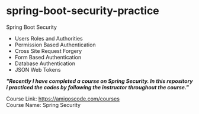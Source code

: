 # spring-boot-security-practice
Spring Boot Security
- Users Roles and Authorities
- Permission Based Authentication
- Cross Site Request Forgery
- Form Based Authentication
- Database Authentication
- JSON Web Tokens


**_<p align="justify">"Recently I have completed a course on Spring Security. In this repository i practiced the codes by following the instructor throughout the course."<p/>_**
Course Link: https://amigoscode.com/courses <br>
Course Name: Spring Security

